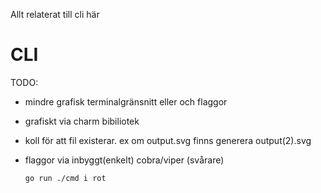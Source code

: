 Allt relaterat till cli här

# CLI

TODO:
- mindre grafisk terminalgränsnitt eller och flaggor
- grafiskt via charm bibiliotek
- koll för att fil existerar. ex om output.svg finns generera output(2).svg
- flaggor via inbyggt(enkelt) cobra/viper (svårare)

    ```bash
    go run ./cmd i rot
